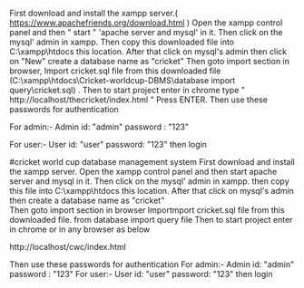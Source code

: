 First download and install the xampp server.( https://www.apachefriends.org/download.html )
Open the xampp control panel and then " start " 'apache server and mysql' in it.
Then click on the mysql' admin in xampp.
Then copy this downloaded file into C:\xampp\htdocs this location.
After that click on mysql's admin then click on "New" create a database name as "cricket"
Then goto import section in browser,
Import cricket.sql file from this downloaded file (C:\xampp\htdocs\Cricket-worldcup-DBMS\database import query\cricket.sql) .
Then to start project enter in chrome type " http://localhost/thecricket/index.html " Press ENTER.
Then use these passwords for authentication

For admin:- Admin id: "admin" password : "123"

For user:- User id: "user" password: "123" then login









#cricket world cup database management system
First download and install the xampp server.
Open the xampp control panel and then start apache server and mysql in it.
Then click on the mysql' admin in xampp.
then copy this file into C:\xampp\htdocs this location.
After that click on mysql's admin then create a database name as "cricket"  
Then goto import section in browser
Importmport cricket.sql file from this downloaded file.
from database import query file
Then to start project enter in chrome or in any browser as below

http://localhost/cwc/index.html 

Then use these passwords for authentication
For admin:- 
Admin id: "admin" password : "123"
For user:- 
User id: "user" password: "123" then login
